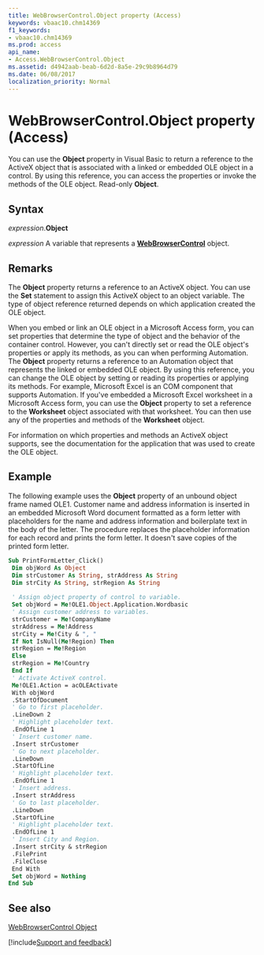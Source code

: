 ```yaml
---
title: WebBrowserControl.Object property (Access)
keywords: vbaac10.chm14369
f1_keywords:
- vbaac10.chm14369
ms.prod: access
api_name:
- Access.WebBrowserControl.Object
ms.assetid: d4942aab-beab-6d2d-8a5e-29c9b8964d79
ms.date: 06/08/2017
localization_priority: Normal
---
```



# WebBrowserControl.Object property (Access)

You can use the  **Object** property in Visual Basic to return a reference to the ActiveX object that is associated with a linked or embedded OLE object in a control. By using this reference, you can access the properties or invoke the methods of the OLE object. Read-only **Object**.


## Syntax

_expression_.**Object**

_expression_ A variable that represents a **[WebBrowserControl](Access.WebBrowserControl.md)** object.


## Remarks

The  **Object** property returns a reference to an ActiveX object. You can use the **Set** statement to assign this ActiveX object to an object variable. The type of object reference returned depends on which application created the OLE object.

When you embed or link an OLE object in a Microsoft Access form, you can set properties that determine the type of object and the behavior of the container control. However, you can't directly set or read the OLE object's properties or apply its methods, as you can when performing Automation. The  **Object** property returns a reference to an Automation object that represents the linked or embedded OLE object. By using this reference, you can change the OLE object by setting or reading its properties or applying its methods. For example, Microsoft Excel is an COM component that supports Automation. If you've embedded a Microsoft Excel worksheet in a Microsoft Access form, you can use the **Object** property to set a reference to the **Worksheet** object associated with that worksheet. You can then use any of the properties and methods of the **Worksheet** object.

For information on which properties and methods an ActiveX object supports, see the documentation for the application that was used to create the OLE object.


## Example

The following example uses the  **Object** property of an unbound object frame named OLE1. Customer name and address information is inserted in an embedded Microsoft Word document formatted as a form letter with placeholders for the name and address information and boilerplate text in the body of the letter. The procedure replaces the placeholder information for each record and prints the form letter. It doesn't save copies of the printed form letter.


```vb
Sub PrintFormLetter_Click() 
 Dim objWord As Object 
 Dim strCustomer As String, strAddress As String 
 Dim strCity As String, strRegion As String 
 
 ' Assign object property of control to variable. 
 Set objWord = Me!OLE1.Object.Application.Wordbasic 
 ' Assign customer address to variables. 
 strCustomer = Me!CompanyName 
 strAddress = Me!Address 
 strCity = Me!City & ", " 
 If Not IsNull(Me!Region) Then 
 strRegion = Me!Region 
 Else 
 strRegion = Me!Country 
 End If 
 ' Activate ActiveX control. 
 Me!OLE1.Action = acOLEActivate 
 With objWord 
 .StartOfDocument 
 ' Go to first placeholder. 
 .LineDown 2 
 ' Highlight placeholder text. 
 .EndOfLine 1 
 ' Insert customer name. 
 .Insert strCustomer 
 ' Go to next placeholder. 
 .LineDown 
 .StartOfLine 
 ' Highlight placeholder text. 
 .EndOfLine 1 
 ' Insert address. 
 .Insert strAddress 
 ' Go to last placeholder. 
 .LineDown 
 .StartOfLine 
 ' Highlight placeholder text. 
 .EndOfLine 1 
 ' Insert City and Region. 
 .Insert strCity & strRegion 
 .FilePrint 
 .FileClose 
 End With 
 Set objWord = Nothing 
End Sub
```


## See also


[WebBrowserControl Object](Access.WebBrowserControl.md)

[!include[Support and feedback](~/includes/feedback-boilerplate.md)]